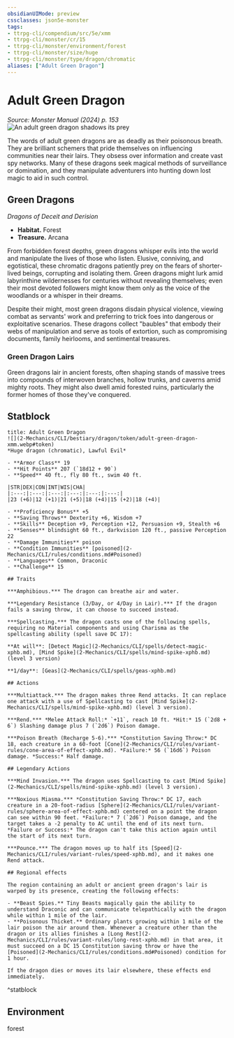 ```yaml
---
obsidianUIMode: preview
cssclasses: json5e-monster
tags:
- ttrpg-cli/compendium/src/5e/xmm
- ttrpg-cli/monster/cr/15
- ttrpg-cli/monster/environment/forest
- ttrpg-cli/monster/size/huge
- ttrpg-cli/monster/type/dragon/chromatic
aliases: ["Adult Green Dragon"]
---
```

# Adult Green Dragon
*Source: Monster Manual (2024) p. 153*  
![An adult green dragon shadows its prey](2-Mechanics/CLI/bestiary/dragon/img/green-dragon.webp#right)

The words of adult green dragons are as deadly as their poisonous breath. They are brilliant schemers that pride themselves on influencing communities near their lairs. They obsess over information and create vast spy networks. Many of these dragons seek magical methods of surveillance or domination, and they manipulate adventurers into hunting down lost magic to aid in such control.

## Green Dragons

*Dragons of Deceit and Derision*

- **Habitat.** Forest  
- **Treasure.** Arcana  

From forbidden forest depths, green dragons whisper evils into the world and manipulate the lives of those who listen. Elusive, conniving, and egotistical, these chromatic dragons patiently prey on the fears of shorter-lived beings, corrupting and isolating them. Green dragons might lurk amid labyrinthine wildernesses for centuries without revealing themselves; even their most devoted followers might know them only as the voice of the woodlands or a whisper in their dreams.

Despite their might, most green dragons disdain physical violence, viewing combat as servants' work and preferring to trick foes into dangerous or exploitative scenarios. These dragons collect "baubles" that embody their webs of manipulation and serve as tools of extortion, such as compromising documents, family heirlooms, and sentimental treasures.

### Green Dragon Lairs

Green dragons lair in ancient forests, often shaping stands of massive trees into compounds of interwoven branches, hollow trunks, and caverns amid mighty roots. They might also dwell amid forested ruins, particularly the former homes of those they've conquered.

## Statblock

```ad-statblock
title: Adult Green Dragon
![](2-Mechanics/CLI/bestiary/dragon/token/adult-green-dragon-xmm.webp#token)
*Huge dragon (chromatic), Lawful Evil*

- **Armor Class** 19 
- **Hit Points** 207 (`18d12 + 90`) 
- **Speed** 40 ft., fly 80 ft., swim 40 ft.

|STR|DEX|CON|INT|WIS|CHA|
|:---:|:---:|:---:|:---:|:---:|:---:|
|23 (+6)|12 (+1)|21 (+5)|18 (+4)|15 (+2)|18 (+4)|

- **Proficiency Bonus** +5
- **Saving Throws** Dexterity +6, Wisdom +7
- **Skills** Deception +9, Perception +12, Persuasion +9, Stealth +6
- **Senses** blindsight 60 ft., darkvision 120 ft., passive Perception 22
- **Damage Immunities** poison
- **Condition Immunities** [poisoned](2-Mechanics/CLI/rules/conditions.md#Poisoned)
- **Languages** Common, Draconic
- **Challenge** 15

## Traits

***Amphibious.*** The dragon can breathe air and water.

***Legendary Resistance (3/Day, or 4/Day in Lair).*** If the dragon fails a saving throw, it can choose to succeed instead.

***Spellcasting.*** The dragon casts one of the following spells, requiring no Material components and using Charisma as the spellcasting ability (spell save DC 17):

**At will**: [Detect Magic](2-Mechanics/CLI/spells/detect-magic-xphb.md), [Mind Spike](2-Mechanics/CLI/spells/mind-spike-xphb.md) (level 3 version)

**1/day**: [Geas](2-Mechanics/CLI/spells/geas-xphb.md)

## Actions

***Multiattack.*** The dragon makes three Rend attacks. It can replace one attack with a use of Spellcasting to cast [Mind Spike](2-Mechanics/CLI/spells/mind-spike-xphb.md) (level 3 version).

***Rend.*** *Melee Attack Roll:* `+11`, reach 10 ft. *Hit:* 15 (`2d8 + 6`) Slashing damage plus 7 (`2d6`) Poison damage.

***Poison Breath (Recharge 5-6).*** *Constitution Saving Throw:* DC 18, each creature in a 60-foot [Cone](2-Mechanics/CLI/rules/variant-rules/cone-area-of-effect-xphb.md). *Failure:* 56 (`16d6`) Poison damage. *Success:* Half damage.

## Legendary Actions

***Mind Invasion.*** The dragon uses Spellcasting to cast [Mind Spike](2-Mechanics/CLI/spells/mind-spike-xphb.md) (level 3 version).

***Noxious Miasma.*** *Constitution Saving Throw:* DC 17, each creature in a 20-foot-radius [Sphere](2-Mechanics/CLI/rules/variant-rules/sphere-area-of-effect-xphb.md) centered on a point the dragon can see within 90 feet. *Failure:* 7 (`2d6`) Poison damage, and the target takes a -2 penalty to AC until the end of its next turn. *Failure or Success:* The dragon can't take this action again until the start of its next turn.

***Pounce.*** The dragon moves up to half its [Speed](2-Mechanics/CLI/rules/variant-rules/speed-xphb.md), and it makes one Rend attack.

## Regional effects

The region containing an adult or ancient green dragon's lair is warped by its presence, creating the following effects:

- **Beast Spies.** Tiny Beasts magically gain the ability to understand Draconic and can communicate telepathically with the dragon while within 1 mile of the lair.  
- **Poisonous Thicket.** Ordinary plants growing within 1 mile of the lair poison the air around them. Whenever a creature other than the dragon or its allies finishes a [Long Rest](2-Mechanics/CLI/rules/variant-rules/long-rest-xphb.md) in that area, it must succeed on a DC 15 Constitution saving throw or have the [Poisoned](2-Mechanics/CLI/rules/conditions.md#Poisoned) condition for 1 hour.  

If the dragon dies or moves its lair elsewhere, these effects end immediately.
```
^statblock

## Environment

forest